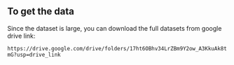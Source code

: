 ## To get the data

Since the dataset is large, you can download the full datasets from google drive link: 

```https://drive.google.com/drive/folders/17ht6OBhv34LrZBm9Y2ow_A3KkuAk8tmG?usp=drive_link```

